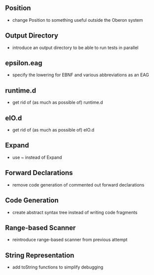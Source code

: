 ## Position

- change Position to something useful outside the Oberon system

## Output Directory

- introduce an output directory to be able to run tests in parallel

## epsilon.eag

- specify the lowering for EBNF and various abbreviations as an EAG

## runtime.d

- get rid of (as much as possible of) runtime.d

## eIO.d

- get rid of (as much as possible of) eIO.d

## Expand

- use ~ instead of Expand

## Forward Declarations

- remove code generation of commented out forward declarations

## Code Generation

- create abstract syntax tree instead of writing code fragments

## Range-based Scanner

- reintroduce range-based scanner from previous attempt

## String Representation

- add toString functions to simplify debugging
